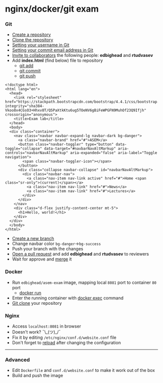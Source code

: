 # nginx/docker/git exam

### Git
* [Create a repository](https://help.github.com/en/github/getting-started-with-github/create-a-repo)
* [Clone the repository](https://help.github.com/en/github/creating-cloning-and-archiving-repositories/cloning-a-repository)
* [Setting your username in Git](https://help.github.com/en/github/using-git/setting-your-username-in-git)
* [Setting your commit email address in Git](https://help.github.com/en/github/setting-up-and-managing-your-github-user-account/setting-your-commit-email-address#setting-your-commit-email-address-in-git)
* [Invite to collaborators](https://help.github.com/en/github/setting-up-and-managing-your-github-user-account/inviting-collaborators-to-a-personal-repository) the following people: **edbighead** and **rtudvasev**
* Add **index.html** (find below) file to repository
  * [git add](https://www.atlassian.com/git/tutorials/saving-changes)
  * [git commit](https://www.atlassian.com/git/tutorials/saving-changes/git-commit)
  * [git push](https://www.atlassian.com/git/tutorials/syncing/git-push)

```
<!doctype html>
<html lang="en">
  <head>
    <link rel="stylesheet" href="https://stackpath.bootstrapcdn.com/bootstrap/4.4.1/css/bootstrap.min.css" integrity="sha384-Vkoo8x4CGsO3+Hhxv8T/Q5PaXtkKtu6ug5TOeNV6gBiFeWPGFN9MuhOf23Q9Ifjh" crossorigin="anonymous">
    <title>Exam lab</title>
  </head>
  <body>
  <div class="container">
    <nav class="navbar navbar-expand-lg navbar-dark bg-danger">
      <a class="navbar-brand" href="#">ASEM</a>
      <button class="navbar-toggler" type="button" data-toggle="collapse" data-target="#navbarNavAltMarkup" aria-controls="navbarNavAltMarkup" aria-expanded="false" aria-label="Toggle navigation">
        <span class="navbar-toggler-icon"></span>
      </button>
      <div class="collapse navbar-collapse" id="navbarNavAltMarkup">
        <div class="navbar-nav">
          <a class="nav-item nav-link active" href="#">Home <span class="sr-only">(current)</span></a>
          <a class="nav-item nav-link" href="#">News</a>
          <a class="nav-item nav-link" href="#">Lectures</a>
        </div>
      </div>
    </nav>
    <div class="d-flex justify-content-center mt-5">
      <h1>Hello, world!</h1>
    </div>
  </div>
  </body>
</html>
```

* [Create a new branch](https://www.atlassian.com/git/tutorials/using-branches/git-checkout)
* Change navbar color `bg-danger`->`bg-success`
* Push your branch with the changes
* [Open a pull request](https://help.github.com/en/github/collaborating-with-issues-and-pull-requests/creating-a-pull-request) and add  **edbighead** and **rtudvasev** to reviewers
* Wait for approve and [merge](https://help.github.com/en/github/collaborating-with-issues-and-pull-requests/merging-a-pull-request) it

### Docker
* Run `edbighead/asem-exam` image, mapping local `8081` port to container `80` port
  * [docker run](https://docs.docker.com/engine/reference/run/)
* Enter the running container with [docker exec](https://docs.docker.com/engine/reference/commandline/exec/) command
* [Git clone](https://help.github.com/en/github/creating-cloning-and-archiving-repositories/cloning-a-repository) your repository

### Nginx
* Access `localhost:8081` in browser
* Doesn't work? ¯\\\_(ツ)\_/¯
* Fix it by editing `/etc/nginx/conf.d/website.conf` file
* Don't forget to [reload](http://nginx.org/en/docs/beginners_guide.html#control) after changing the configuration
---
### Advanced
* Edit `Dockerfile` and `conf.d/website.conf` to make it work out of the box
* Build and push the image